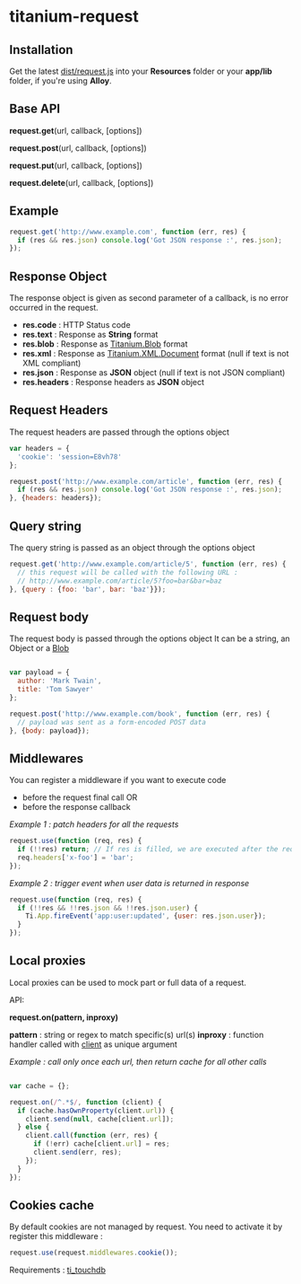 # titanium-request

## Installation

Get the latest [dist/request.js](https://raw.github.com/IsCoolEntertainment/titanium-request/master/dist/request.js) into your __Resources__ folder or your __app/lib__ folder, if you're using __Alloy__.

## Base API

__request.get__(url, callback, [options])

__request.post__(url, callback, [options])

__request.put__(url, callback, [options])

__request.delete__(url, callback, [options])

## Example

```js
request.get('http://www.example.com', function (err, res) {
  if (res && res.json) console.log('Got JSON response :', res.json);
});
```

## Response Object

The response object is given as second parameter of a callback, is no error occurred in the request.

* __res.code__ : HTTP Status code
* __res.text__ : Response as __String__ format
* __res.blob__ : Response as [Titanium.Blob](http://docs.appcelerator.com/titanium/latest/#!/api/Titanium.Blob) format
* __res.xml__  : Response as [Titanium.XML.Document](http://docs.appcelerator.com/titanium/latest/#!/api/Titanium.XML.Document) format (null if text is not XML compliant)
* __res.json__ : Response as __JSON__ object (null if text is not JSON compliant)
* __res.headers__ : Response headers as __JSON__ object

## Request Headers

The request headers are passed through the options object

```js
var headers = {
  'cookie': 'session=E8vh78'
};

request.post('http://www.example.com/article', function (err, res) {
  if (res && res.json) console.log('Got JSON response :', res.json);
}, {headers: headers});
```

## Query string

The query string is passed as an object through the options object

```js
request.get('http://www.example.com/article/5', function (err, res) {
  // this request will be called with the following URL :
  // http://www.example.com/article/5?foo=bar&bar=baz
}, {query : {foo: 'bar', bar: 'baz'}});
```

## Request body

The request body is passed through the options object
It can be a string, an Object or a [Blob](http://docs.appcelerator.com/titanium/latest/#!/api/Titanium.Blob)

```js

var payload = {
  author: 'Mark Twain',
  title: 'Tom Sawyer'
};

request.post('http://www.example.com/book', function (err, res) {
  // payload was sent as a form-encoded POST data
}, {body: payload});
```

## Middlewares

You can register a middleware if you want to execute code

* before the request final call
OR
* before the response callback

*Example 1 : patch headers for all the requests*

```js
request.use(function (req, res) {
  if (!!res) return; // If res is filled, we are executed after the request call
  req.headers['x-foo'] = 'bar'; 
});
```

*Example 2 : trigger event when user data is returned in response*

```js
request.use(function (req, res) {
  if (!!res && !!res.json && !!res.json.user) {
    Ti.App.fireEvent('app:user:updated', {user: res.json.user});
  } 
});
```

## Local proxies

Local proxies can be used to mock part or full data of a request.

API:

**request.on(pattern, inproxy)**

**pattern** : string or regex to match specific(s) url(s)
**inproxy** : function handler called with [client](https://github.com/IsCoolEntertainment/titanium-request/blob/master/lib/client.js) as unique argument

*Example : call only once each url, then return cache for all other calls*

```js

var cache = {};

request.on(/^.*$/, function (client) {
  if (cache.hasOwnProperty(client.url)) {
    client.send(null, cache[client.url]);
  } else {
    client.call(function (err, res) {
      if (!err) cache[client.url] = res;
      client.send(err, res);
    });
  }
});
```

## Cookies cache

By default cookies are not managed by request.
You need to activate it by register this middleware :

```js
request.use(request.middlewares.cookie());
```
 Requirements : [ti_touchdb](https://github.com/pegli/ti_touchdb)
